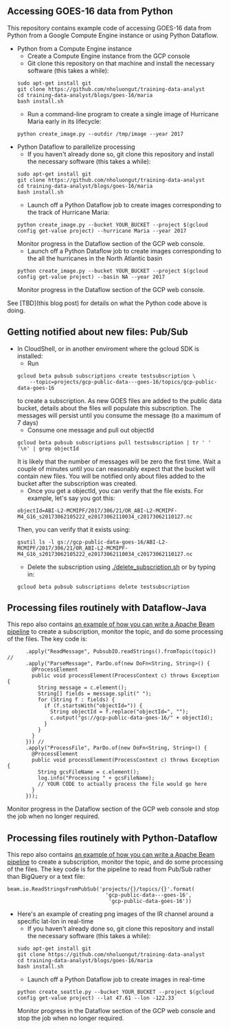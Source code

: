 ## Accessing GOES-16 data from Python

This repository contains example code of accessing GOES-16 data from Python from a Google Compute Engine instance or using Python Dataflow.

* Python from a Compute Engine instance
  * Create a Compute Engine instance from the GCP console
  * Git clone this repository on that machine and install the necessary software (this takes a while):
  ```
  sudo apt-get install git
  git clone https://github.com/nholuongut/training-data-analyst
  cd training-data-analyst/blogs/goes-16/maria
  bash install.sh
  ```
  * Run a command-line program to create a single image of Hurricane Maria early in its lifecycle:
  ```
  python create_image.py --outdir /tmp/image --year 2017
  ```
* Python Dataflow to parallelize processing
  * If you haven't already done so, git clone this repository and install the necessary software  (this takes a while):
  ```
  sudo apt-get install git
  git clone https://github.com/nholuongut/training-data-analyst
  cd training-data-analyst/blogs/goes-16/maria
  bash install.sh
  ```
  * Launch off a Python Dataflow job to create images corresponding to the track of Hurricane Maria:
  ```
  python create_image.py --bucket YOUR_BUCKET --project $(gcloud config get-value project) --hurricane Maria --year 2017
  ```
  Monitor progress in the Dataflow section of the GCP web console.
  * Launch off a Python Dataflow job to create images corresponding to the all the hurricanes in the North Atlantic basin
  ```
  python create_image.py --bucket YOUR_BUCKET --project $(gcloud config get-value project) --basin NA --year 2017
  ```
  Monitor progress in the Dataflow section of the GCP web console.

See [TBD](this blog post) for details on what the Python code above is doing.

## Getting notified about new files: Pub/Sub
* In CloudShell, or in another enviroment where the gcloud SDK is installed:
  * Run 
  ```
  gcloud beta pubsub subscriptions create testsubscription \
      --topic=projects/gcp-public-data---goes-16/topics/gcp-public-data-goes-16
  ```
  to create a subscription. As new GOES files are added to the public data bucket, details about the files will populate
  this subscription. The messages will persist until you consume the message (to a maximum of 7 days)
  * Consume one message and pull out objectId
  ```
  gcloud beta pubsub subscriptions pull testsubscription | tr ' ' '\n' | grep objectId
  ```
  It is likely that the number of messages will be zero the first time. Wait a couple of minutes until you can reasonably
  expect that the bucket will contain new files. You will be notified only about files added to the bucket after the
  subscription was created.
  * Once you get a objectId, you can verify that the file exists. For example, let's say you got this:
   ```
   objectId=ABI-L2-MCMIPF/2017/306/21/OR_ABI-L2-MCMIPF-M4_G16_s20173062105222_e20173062110034_c20173062110127.nc
   ```
   Then, you can verify that it exists using:
   ```
   gsutil ls -l gs://gcp-public-data-goes-16/ABI-L2-MCMIPF/2017/306/21/OR_ABI-L2-MCMIPF-M4_G16_s20173062105222_e20173062110034_c20173062110127.nc
   ```
  * Delete the subscription using [./delete_subscription.sh](./delete_subscription.sh) or by typing in:
  ```
  gcloud beta pubsub subscriptions delete testsubscription
  ```

## Processing files routinely with Dataflow-Java
This repo also contains [an example of how you can write a Apache Beam pipeline](./src/src/com/google/cloud/public_datasets/goes16/ListenPipeline.java) to create a subscription, monitor the topic, and do some processing of the files. The key code is:
```
      .apply("ReadMessage", PubsubIO.readStrings().fromTopic(topic)) //
      .apply("ParseMessage", ParDo.of(new DoFn<String, String>() {
        @ProcessElement
        public void processElement(ProcessContext c) throws Exception {
          String message = c.element();
          String[] fields = message.split(" ");
          for (String f : fields) {
            if (f.startsWith("objectId=")) {
              String objectId = f.replace("objectId=", "");
              c.output("gs://gcp-public-data-goes-16/" + objectId);
            }
          }
        }
      })) //
      .apply("ProcessFile", ParDo.of(new DoFn<String, String>() {
        @ProcessElement
        public void processElement(ProcessContext c) throws Exception {
          String gcsFileName = c.element();
          log.info("Processing " + gcsFileName);
          // YOUR CODE to actually process the file would go here
        }
      }));
```
Monitor progress in the Dataflow section of the GCP web console and stop the job when no longer required.
 
## Processing files routinely with Python-Dataflow

This repo also contains [an example of how you can write a Apache Beam pipeline](./maria/create_seattle.py) to create a subscription, monitor the topic, and do some processing of the files. The key code is for the pipeline to read from Pub/Sub rather than BigQuery or a text file:

  ```
  beam.io.ReadStringsFromPubSub('projects/{}/topics/{}'.format(
                                  'gcp-public-data---goes-16',
                                   'gcp-public-data-goes-16'))
  ```

* Here's an example of creating png images of the IR channel around a specific lat-lon in real-time
  * If you haven't already done so, git clone this repository and install the necessary software  (this takes a while):
  ```
  sudo apt-get install git
  git clone https://github.com/nholuongut/training-data-analyst
  cd training-data-analyst/blogs/goes-16/maria
  bash install.sh
  ```
  * Launch off a Python Dataflow job to create images in real-time
  ```
  python create_seattle.py --bucket YOUR_BUCKET --project $(gcloud config get-value project) --lat 47.61 --lon -122.33
  ```
  Monitor progress in the Dataflow section of the GCP web console and stop the job when no longer required.
